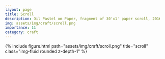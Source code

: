 ```yaml
---
layout: page
title: Scroll
description: Oil Pastel on Paper, fragment of 30'x1' paper scroll, 2016
img: assets/img/craft/scroll.png
importance: 11
category: craft
---
```


<div class="row">
    <div class="col-sm mt-3 mt-md-0">
        {% include figure.html path="assets/img/craft/scroll.png" title="scroll" class="img-fluid rounded z-depth-1" %}
    </div>
</div>
